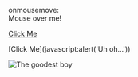 <div onmousemove="alert(1)">
  <p>onmousemove: <br> <span id="demo">Mouse over me!</span></p>
</div>
<a href="javascript:alert('XSS')">Click Me</a>

[Click Me](javascript:alert('Uh oh...'))

<img src="https://images.unsplash.com/the_good_boy.png" alt="The goodest boy" onload="alert(1)">
